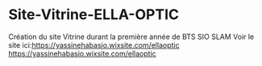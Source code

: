 # Site-Vitrine-ELLA-OPTIC
Création du site Vitrine durant la première année de BTS SIO SLAM Voir le site ici:https://yassinehabasio.wixsite.com/ellaoptic
https://yassinehabasio.wixsite.com/ellaoptic
